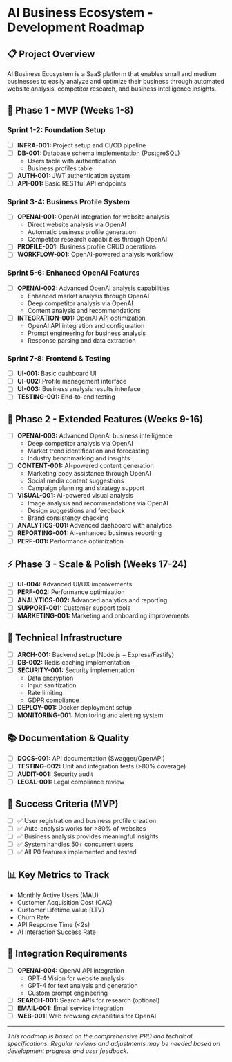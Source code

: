 # AI Business Ecosystem - Development Roadmap

## 📋 Project Overview
AI Business Ecosystem is a SaaS platform that enables small and medium businesses to easily analyze and optimize their business through automated website analysis, competitor research, and business intelligence insights.

## 🎯 Phase 1 - MVP (Weeks 1-8)

### Sprint 1-2: Foundation Setup
- [ ] **INFRA-001:** Project setup and CI/CD pipeline
- [ ] **DB-001:** Database schema implementation (PostgreSQL)
  - Users table with authentication
  - Business profiles table
- [ ] **AUTH-001:** JWT authentication system
- [ ] **API-001:** Basic RESTful API endpoints

### Sprint 3-4: Business Profile System
- [ ] **OPENAI-001:** OpenAI integration for website analysis
  - Direct website analysis via OpenAI
  - Automatic business profile generation
  - Competitor research capabilities through OpenAI
- [ ] **PROFILE-001:** Business profile CRUD operations
- [ ] **WORKFLOW-001:** OpenAI-powered analysis workflow

### Sprint 5-6: Enhanced OpenAI Features
- [ ] **OPENAI-002:** Advanced OpenAI analysis capabilities
  - Enhanced market analysis through OpenAI
  - Deep competitor analysis via OpenAI
  - Content analysis and recommendations
- [ ] **INTEGRATION-001:** OpenAI API optimization
  - OpenAI API integration and configuration
  - Prompt engineering for business analysis
  - Response parsing and data extraction

### Sprint 7-8: Frontend & Testing
- [ ] **UI-001:** Basic dashboard UI
- [ ] **UI-002:** Profile management interface
- [ ] **UI-003:** Business analysis results interface
- [ ] **TESTING-001:** End-to-end testing

## 🚀 Phase 2 - Extended Features (Weeks 9-16)
- [ ] **OPENAI-003:** Advanced OpenAI business intelligence
  - Deep competitor analysis via OpenAI
  - Market trend identification and forecasting
  - Industry benchmarking and insights
- [ ] **CONTENT-001:** AI-powered content generation
  - Marketing copy assistance through OpenAI
  - Social media content suggestions
  - Campaign planning and strategy support
- [ ] **VISUAL-001:** AI-powered visual analysis
  - Image analysis and recommendations via OpenAI
  - Design suggestions and feedback
  - Brand consistency checking
- [ ] **ANALYTICS-001:** Advanced dashboard with analytics
- [ ] **REPORTING-001:** AI-enhanced business reporting
- [ ] **PERF-001:** Performance optimization

## ⚡ Phase 3 - Scale & Polish (Weeks 17-24)
- [ ] **UI-004:** Advanced UI/UX improvements
- [ ] **PERF-002:** Performance optimization
- [ ] **ANALYTICS-002:** Advanced analytics and reporting
- [ ] **SUPPORT-001:** Customer support tools
- [ ] **MARKETING-001:** Marketing and onboarding improvements

## 🔧 Technical Infrastructure
- [ ] **ARCH-001:** Backend setup (Node.js + Express/Fastify)
- [ ] **DB-002:** Redis caching implementation
- [ ] **SECURITY-001:** Security implementation
  - Data encryption
  - Input sanitization
  - Rate limiting
  - GDPR compliance
- [ ] **DEPLOY-001:** Docker deployment setup
- [ ] **MONITORING-001:** Monitoring and alerting system

## 📚 Documentation & Quality
- [ ] **DOCS-001:** API documentation (Swagger/OpenAPI)
- [ ] **TESTING-002:** Unit and integration tests (>80% coverage)
- [ ] **AUDIT-001:** Security audit
- [ ] **LEGAL-001:** Legal compliance review

## 🎯 Success Criteria (MVP)
- [ ] ✅ User registration and business profile creation
- [ ] ✅ Auto-analysis works for >80% of websites
- [ ] ✅ Business analysis provides meaningful insights
- [ ] ✅ System handles 50+ concurrent users
- [ ] ✅ All P0 features implemented and tested

## 📊 Key Metrics to Track
- Monthly Active Users (MAU)
- Customer Acquisition Cost (CAC)
- Customer Lifetime Value (LTV)
- Churn Rate
- API Response Time (<2s)
- AI Interaction Success Rate

## 🔄 Integration Requirements
- [ ] **OPENAI-004:** OpenAI API integration
  - GPT-4 Vision for website analysis
  - GPT-4 for text analysis and generation
  - Custom prompt engineering
- [ ] **SEARCH-001:** Search APIs for research (optional)
- [ ] **EMAIL-001:** Email service integration
- [ ] **WEB-001:** Web browsing capabilities for OpenAI

---
*This roadmap is based on the comprehensive PRD and technical specifications. Regular reviews and adjustments may be needed based on development progress and user feedback.*

